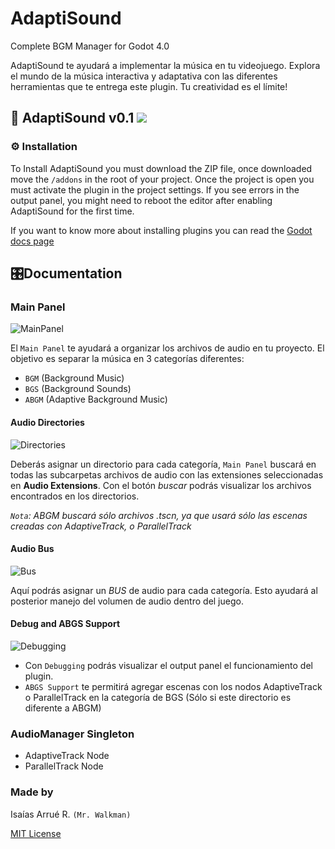 # AdaptiSound
Complete BGM Manager for Godot 4.0

AdaptiSound te ayudará a implementar la música en tu videojuego. Explora el mundo de la música interactiva y adaptativa con las diferentes herramientas que te entrega este plugin.
Tu creatividad es el límite!


## 🎵 AdaptiSound v0.1 ![](https://camo.githubusercontent.com/d8177663f486ebdd812419dbf9fe4f8e750c01f2026590e5994ee31bbf7a8123/68747470733a2f2f696d672e736869656c64732e696f2f62616467652f476f646f742d76342e302d253233343738636266)
### ⚙ Installation
To Install AdaptiSound you must download the ZIP file, once downloaded move the `/addons` in the root of your project. Once the project is open you must activate the plugin in the project settings. If you see errors in the output panel, you might need to reboot the editor after enabling AdaptiSound for the first time.

If you want to know more about installing plugins you can read the [Godot docs page](https://docs.godotengine.org/en/stable/tutorials/plugins/editor/installing_plugins.html)


## 🎛Documentation
### Main Panel

![MainPanel](https://github.com/MrWalkmanDev/AdaptiSound/assets/109055491/e9348ba6-5fb8-4d33-b96f-9adb4f76a1d8)

El `Main Panel` te ayudará a organizar los archivos de audio en tu proyecto.
El objetivo es separar la música en 3 categorías diferentes:
- `BGM` (Background Music)
- `BGS` (Background Sounds)
- `ABGM` (Adaptive Background Music)

#### **Audio Directories**

![Directories](https://github.com/MrWalkmanDev/AdaptiSound/assets/109055491/43df5d91-49a7-4f7c-ad4b-018936f2d3ab)

Deberás asignar un directorio para cada categoría, `Main Panel` buscará en todas las subcarpetas archivos de audio con las extensiones seleccionadas en **Audio Extensions**.
Con el botón *buscar* podrás visualizar los archivos encontrados en los directorios.

*`Nota`: ABGM buscará sólo archivos .tscn, ya que usará sólo las escenas creadas con AdaptiveTrack, o ParallelTrack*

#### **Audio Bus**

![Bus](https://github.com/MrWalkmanDev/AdaptiSound/assets/109055491/85044888-b568-4134-9d89-39cfede581b7)

Aquí podrás asignar un *BUS* de audio para cada categoría. Esto ayudará al posterior manejo del volumen de audio dentro del juego.

#### **Debug and ABGS Support**

![Debugging](https://github.com/MrWalkmanDev/AdaptiSound/assets/109055491/138b7e7d-3bd2-47e5-b860-3a06a794b796)

- Con `Debugging` podrás visualizar el output panel el funcionamiento del plugin.
- `ABGS Support` te permitirá agregar escenas con los nodos AdaptiveTrack o ParallelTrack en la categoría de BGS (Sólo si este directorio es diferente a ABGM)


### AudioManager Singleton
- AdaptiveTrack Node
- ParallelTrack Node


### Made by 
Isaías Arrué R. `(Mr. Walkman)`

[MIT License](https://github.com/MrWalkmanDev/AdaptiSound/blob/main/LICENSE)
